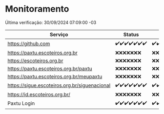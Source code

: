 # Monitoramento

Última verificação: 30/09/2024 07:09:00 -03

|Serviço|Status|Últimas 24h|
|---|---|---|
|https://github.com|<span title="2024-09-23: OK=23">✔️</span><span title="2024-09-24: OK=23">✔️</span><span title="2024-09-25: OK=23">✔️</span><span title="2024-09-26: OK=23">✔️</span><span title="2024-09-27: OK=23">✔️</span><span title="2024-09-28: OK=23">✔️</span><span title="2024-09-29: OK=10">✔️</span>|<span title="29/09/2024 08:06:00 -03 : 200">✔️</span><span title="29/09/2024 09:13:00 -03 : 200">✔️</span><span title="29/09/2024 10:13:00 -03 : 200">✔️</span><span title="29/09/2024 11:06:00 -03 : 200">✔️</span><span title="29/09/2024 12:07:00 -03 : 200">✔️</span><span title="29/09/2024 13:08:00 -03 : 200">✔️</span><span title="29/09/2024 14:06:00 -03 : 200">✔️</span><span title="29/09/2024 15:09:00 -03 : 200">✔️</span><span title="29/09/2024 16:05:00 -03 : 200">✔️</span><span title="29/09/2024 17:08:00 -03 : 200">✔️</span><span title="29/09/2024 18:06:00 -03 : 200">✔️</span><span title="29/09/2024 19:07:00 -03 : 200">✔️</span><span title="29/09/2024 20:07:00 -03 : 200">✔️</span><span title="29/09/2024 21:41:00 -03 : 200">✔️</span><span title="29/09/2024 23:15:00 -03 : 200">✔️</span><span title="30/09/2024 00:19:00 -03 : 200">✔️</span><span title="30/09/2024 01:11:00 -03 : 200">✔️</span><span title="30/09/2024 02:08:00 -03 : 200">✔️</span><span title="30/09/2024 03:12:00 -03 : 200">✔️</span><span title="30/09/2024 04:09:00 -03 : 200">✔️</span><span title="30/09/2024 05:13:00 -03 : 200">✔️</span><span title="30/09/2024 06:09:00 -03 : 200">✔️</span><span title="30/09/2024 07:09:00 -03 : 200">✔️</span>|
|https://paxtu.escoteiros.org.br|<span title="2024-09-23: Falhas=23">❌</span><span title="2024-09-24: Falhas=23">❌</span><span title="2024-09-25: Falhas=23">❌</span><span title="2024-09-26: Falhas=23">❌</span><span title="2024-09-27: Falhas=23">❌</span><span title="2024-09-28: Falhas=23">❌</span><span title="2024-09-29: Falhas=10">❌</span>|<span title="29/09/2024 08:06:00 -03 : 403">❌</span><span title="29/09/2024 09:13:00 -03 : 403">❌</span><span title="29/09/2024 10:13:00 -03 : 403">❌</span><span title="29/09/2024 11:06:00 -03 : 403">❌</span><span title="29/09/2024 12:07:00 -03 : 403">❌</span><span title="29/09/2024 13:08:00 -03 : 403">❌</span><span title="29/09/2024 14:06:00 -03 : 403">❌</span><span title="29/09/2024 15:09:00 -03 : 403">❌</span><span title="29/09/2024 16:05:00 -03 : 403">❌</span><span title="29/09/2024 17:08:00 -03 : 403">❌</span><span title="29/09/2024 18:06:00 -03 : 403">❌</span><span title="29/09/2024 19:07:00 -03 : 403">❌</span><span title="29/09/2024 20:07:00 -03 : 403">❌</span><span title="29/09/2024 21:41:00 -03 : 403">❌</span><span title="29/09/2024 23:15:00 -03 : 403">❌</span><span title="30/09/2024 00:19:00 -03 : 403">❌</span><span title="30/09/2024 01:11:00 -03 : 403">❌</span><span title="30/09/2024 02:08:00 -03 : 403">❌</span><span title="30/09/2024 03:12:00 -03 : 403">❌</span><span title="30/09/2024 04:09:00 -03 : 403">❌</span><span title="30/09/2024 05:13:00 -03 : 403">❌</span><span title="30/09/2024 06:09:00 -03 : 403">❌</span><span title="30/09/2024 07:09:00 -03 : 403">❌</span>|
|https://escoteiros.org.br|<span title="2024-09-23: Falhas=23">❌</span><span title="2024-09-24: Falhas=23">❌</span><span title="2024-09-25: Falhas=23">❌</span><span title="2024-09-26: Falhas=23">❌</span><span title="2024-09-27: Falhas=23">❌</span><span title="2024-09-28: Falhas=23">❌</span><span title="2024-09-29: Falhas=10">❌</span>|<span title="29/09/2024 08:06:00 -03 : 403">❌</span><span title="29/09/2024 09:13:00 -03 : 403">❌</span><span title="29/09/2024 10:13:00 -03 : 403">❌</span><span title="29/09/2024 11:06:00 -03 : 403">❌</span><span title="29/09/2024 12:07:00 -03 : 403">❌</span><span title="29/09/2024 13:08:00 -03 : 403">❌</span><span title="29/09/2024 14:06:00 -03 : 403">❌</span><span title="29/09/2024 15:09:00 -03 : 403">❌</span><span title="29/09/2024 16:05:00 -03 : 403">❌</span><span title="29/09/2024 17:08:00 -03 : 403">❌</span><span title="29/09/2024 18:06:00 -03 : 403">❌</span><span title="29/09/2024 19:07:00 -03 : 403">❌</span><span title="29/09/2024 20:07:00 -03 : 403">❌</span><span title="29/09/2024 21:41:00 -03 : 403">❌</span><span title="29/09/2024 23:15:00 -03 : 403">❌</span><span title="30/09/2024 00:19:00 -03 : 403">❌</span><span title="30/09/2024 01:11:00 -03 : 403">❌</span><span title="30/09/2024 02:08:00 -03 : 403">❌</span><span title="30/09/2024 03:12:00 -03 : 403">❌</span><span title="30/09/2024 04:09:00 -03 : 403">❌</span><span title="30/09/2024 05:13:00 -03 : 403">❌</span><span title="30/09/2024 06:09:00 -03 : 403">❌</span><span title="30/09/2024 07:09:00 -03 : 403">❌</span>|
|https://paxtu.escoteiros.org.br/paxtu|<span title="2024-09-23: Falhas=23">❌</span><span title="2024-09-24: Falhas=23">❌</span><span title="2024-09-25: Falhas=23">❌</span><span title="2024-09-26: Falhas=23">❌</span><span title="2024-09-27: Falhas=23">❌</span><span title="2024-09-28: Falhas=23">❌</span><span title="2024-09-29: Falhas=10">❌</span>|<span title="29/09/2024 08:06:00 -03 : 403">❌</span><span title="29/09/2024 09:13:00 -03 : 403">❌</span><span title="29/09/2024 10:13:00 -03 : 403">❌</span><span title="29/09/2024 11:06:00 -03 : 403">❌</span><span title="29/09/2024 12:07:00 -03 : 403">❌</span><span title="29/09/2024 13:08:00 -03 : 403">❌</span><span title="29/09/2024 14:06:00 -03 : 403">❌</span><span title="29/09/2024 15:09:00 -03 : 403">❌</span><span title="29/09/2024 16:05:00 -03 : 403">❌</span><span title="29/09/2024 17:08:00 -03 : 403">❌</span><span title="29/09/2024 18:06:00 -03 : 403">❌</span><span title="29/09/2024 19:07:00 -03 : 403">❌</span><span title="29/09/2024 20:07:00 -03 : 403">❌</span><span title="29/09/2024 21:41:00 -03 : 403">❌</span><span title="29/09/2024 23:15:00 -03 : 403">❌</span><span title="30/09/2024 00:19:00 -03 : 403">❌</span><span title="30/09/2024 01:11:00 -03 : 403">❌</span><span title="30/09/2024 02:08:00 -03 : 403">❌</span><span title="30/09/2024 03:12:00 -03 : 403">❌</span><span title="30/09/2024 04:09:00 -03 : 403">❌</span><span title="30/09/2024 05:13:00 -03 : 403">❌</span><span title="30/09/2024 06:09:00 -03 : 403">❌</span><span title="30/09/2024 07:09:00 -03 : 403">❌</span>|
|https://paxtu.escoteiros.org.br/meupaxtu|<span title="2024-09-23: Falhas=23">❌</span><span title="2024-09-24: Falhas=23">❌</span><span title="2024-09-25: Falhas=23">❌</span><span title="2024-09-26: Falhas=23">❌</span><span title="2024-09-27: Falhas=23">❌</span><span title="2024-09-28: Falhas=23">❌</span><span title="2024-09-29: Falhas=10">❌</span>|<span title="29/09/2024 08:06:00 -03 : 403">❌</span><span title="29/09/2024 09:13:00 -03 : 403">❌</span><span title="29/09/2024 10:13:00 -03 : 403">❌</span><span title="29/09/2024 11:06:00 -03 : 403">❌</span><span title="29/09/2024 12:07:00 -03 : 403">❌</span><span title="29/09/2024 13:08:00 -03 : 403">❌</span><span title="29/09/2024 14:06:00 -03 : 403">❌</span><span title="29/09/2024 15:09:00 -03 : 403">❌</span><span title="29/09/2024 16:05:00 -03 : 403">❌</span><span title="29/09/2024 17:08:00 -03 : 403">❌</span><span title="29/09/2024 18:06:00 -03 : 403">❌</span><span title="29/09/2024 19:07:00 -03 : 403">❌</span><span title="29/09/2024 20:07:00 -03 : 403">❌</span><span title="29/09/2024 21:41:00 -03 : 403">❌</span><span title="29/09/2024 23:15:00 -03 : 403">❌</span><span title="30/09/2024 00:19:00 -03 : 403">❌</span><span title="30/09/2024 01:11:00 -03 : 403">❌</span><span title="30/09/2024 02:08:00 -03 : 403">❌</span><span title="30/09/2024 03:12:00 -03 : 403">❌</span><span title="30/09/2024 04:09:00 -03 : 403">❌</span><span title="30/09/2024 05:13:00 -03 : 403">❌</span><span title="30/09/2024 06:09:00 -03 : 403">❌</span><span title="30/09/2024 07:09:00 -03 : 403">❌</span>|
|https://sigue.escoteiros.org.br/siguenacional|<span title="2024-09-23: OK=23">✔️</span><span title="2024-09-24: OK=23">✔️</span><span title="2024-09-25: OK=23">✔️</span><span title="2024-09-26: OK=23">✔️</span><span title="2024-09-27: OK=23">✔️</span><span title="2024-09-28: OK=23">✔️</span><span title="2024-09-29: OK=10">✔️</span>|<span title="29/09/2024 08:06:00 -03 : 200">✔️</span><span title="29/09/2024 09:13:00 -03 : 200">✔️</span><span title="29/09/2024 10:13:00 -03 : 200">✔️</span><span title="29/09/2024 11:06:00 -03 : 200">✔️</span><span title="29/09/2024 12:07:00 -03 : 200">✔️</span><span title="29/09/2024 13:08:00 -03 : 200">✔️</span><span title="29/09/2024 14:06:00 -03 : 200">✔️</span><span title="29/09/2024 15:09:00 -03 : 200">✔️</span><span title="29/09/2024 16:05:00 -03 : 200">✔️</span><span title="29/09/2024 17:08:00 -03 : 200">✔️</span><span title="29/09/2024 18:06:00 -03 : 200">✔️</span><span title="29/09/2024 19:07:00 -03 : 200">✔️</span><span title="29/09/2024 20:07:00 -03 : 200">✔️</span><span title="29/09/2024 21:41:00 -03 : 200">✔️</span><span title="29/09/2024 23:15:00 -03 : 200">✔️</span><span title="30/09/2024 00:19:00 -03 : 200">✔️</span><span title="30/09/2024 01:11:00 -03 : 200">✔️</span><span title="30/09/2024 02:08:00 -03 : 200">✔️</span><span title="30/09/2024 03:12:00 -03 : 200">✔️</span><span title="30/09/2024 04:09:00 -03 : 200">✔️</span><span title="30/09/2024 05:13:00 -03 : 200">✔️</span><span title="30/09/2024 06:09:00 -03 : 200">✔️</span><span title="30/09/2024 07:09:00 -03 : 200">✔️</span>|
|https://id.escoteiros.org.br/|<span title="2024-09-23: Falhas=23">❌</span><span title="2024-09-24: Falhas=23">❌</span><span title="2024-09-25: Falhas=23">❌</span><span title="2024-09-26: Falhas=23">❌</span><span title="2024-09-27: Falhas=23">❌</span><span title="2024-09-28: Falhas=23">❌</span><span title="2024-09-29: Falhas=10">❌</span>|<span title="29/09/2024 08:06:00 -03 : 403">❌</span><span title="29/09/2024 09:13:00 -03 : 403">❌</span><span title="29/09/2024 10:13:00 -03 : 403">❌</span><span title="29/09/2024 11:06:00 -03 : 403">❌</span><span title="29/09/2024 12:07:00 -03 : 403">❌</span><span title="29/09/2024 13:08:00 -03 : 403">❌</span><span title="29/09/2024 14:06:00 -03 : 403">❌</span><span title="29/09/2024 15:09:00 -03 : 403">❌</span><span title="29/09/2024 16:05:00 -03 : 403">❌</span><span title="29/09/2024 17:08:00 -03 : 403">❌</span><span title="29/09/2024 18:06:00 -03 : 403">❌</span><span title="29/09/2024 19:07:00 -03 : 403">❌</span><span title="29/09/2024 20:07:00 -03 : 403">❌</span><span title="29/09/2024 21:41:00 -03 : 403">❌</span><span title="29/09/2024 23:15:00 -03 : 403">❌</span><span title="30/09/2024 00:19:00 -03 : 403">❌</span><span title="30/09/2024 01:11:00 -03 : 403">❌</span><span title="30/09/2024 02:08:00 -03 : 403">❌</span><span title="30/09/2024 03:12:00 -03 : 403">❌</span><span title="30/09/2024 04:09:00 -03 : 403">❌</span><span title="30/09/2024 05:13:00 -03 : 403">❌</span><span title="30/09/2024 06:09:00 -03 : 403">❌</span><span title="30/09/2024 07:09:00 -03 : 403">❌</span>|
|Paxtu Login|<span title="2024-09-23: OK=23">✔️</span><span title="2024-09-24: OK=23">✔️</span><span title="2024-09-25: OK=23">✔️</span><span title="2024-09-26: OK=23">✔️</span><span title="2024-09-27: OK=23">✔️</span><span title="2024-09-28: OK=23">✔️</span><span title="2024-09-29: OK=10">✔️</span>|<span title="29/09/2024 08:06:00 -03 : 200">✔️</span><span title="29/09/2024 09:13:00 -03 : 200">✔️</span><span title="29/09/2024 10:13:00 -03 : 200">✔️</span><span title="29/09/2024 11:06:00 -03 : 200">✔️</span><span title="29/09/2024 12:07:00 -03 : 200">✔️</span><span title="29/09/2024 13:08:00 -03 : 200">✔️</span><span title="29/09/2024 14:06:00 -03 : 200">✔️</span><span title="29/09/2024 15:09:00 -03 : 200">✔️</span><span title="29/09/2024 16:05:00 -03 : 200">✔️</span><span title="29/09/2024 17:08:00 -03 : 200">✔️</span><span title="29/09/2024 18:06:00 -03 : 200">✔️</span><span title="29/09/2024 19:07:00 -03 : 200">✔️</span><span title="29/09/2024 20:07:00 -03 : 200">✔️</span><span title="29/09/2024 21:41:00 -03 : 200">✔️</span><span title="29/09/2024 23:15:00 -03 : 200">✔️</span><span title="30/09/2024 00:19:00 -03 : 200">✔️</span><span title="30/09/2024 01:11:00 -03 : 200">✔️</span><span title="30/09/2024 02:08:00 -03 : 200">✔️</span><span title="30/09/2024 03:12:00 -03 : 200">✔️</span><span title="30/09/2024 04:09:00 -03 : 200">✔️</span><span title="30/09/2024 05:13:00 -03 : 200">✔️</span><span title="30/09/2024 06:09:00 -03 : 200">✔️</span><span title="30/09/2024 07:09:00 -03 : 200">✔️</span>|
